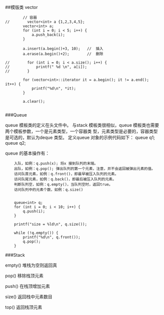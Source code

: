##模版类 vector

```javascipt
        // 容器
//        vector<int> a {1,2,3,4,5};
        vector<int> a;
        for (int i = 0; i < 5; i++) {
            a.push_back(i);
        }
        
        a.insert(a.begin()+3, 10);   //  插入
        a.erase(a.begin()+2);        //  删除
        
//        for (int i = 0; i < a.size(); i++) {
//            printf(" %d \n", a[i]);
//        }
        
        for (vector<int>::iterator it = a.begin(); it != a.end(); it++) {
            printf("%d\n", *it);
        }
        
        a.clear();
        
```


###Queue


queue 模板类的定义在<queue>头文件中。
与stack 模板类很相似，queue 模板类也需要两个模板参数，一个是元素类型，一个容器类
型，元素类型是必要的，容器类型是可选的，默认为deque 类型。
定义queue 对象的示例代码如下：
queue<int> q1;
queue<double> q2;

queue 的基本操作有：

        入队，如例：q.push(x); 将x 接到队列的末端。
        出队，如例：q.pop(); 弹出队列的第一个元素，注意，并不会返回被弹出元素的值。
        访问队首元素，如例：q.front()，即最早被压入队列的元素。
        访问队尾元素，如例：q.back()，即最后被压入队列的元素。
        判断队列空，如例：q.empty()，当队列空时，返回true。
        访问队列中的元素个数，如例：q.size()
        
        
        queue<int> q;
        for (int i = 0; i < 10; i++) {
            q.push(i);
        }
        
        printf("size = %ld\n", q.size());
        
        while (!q.empty()) {
            printf("%d\n", q.front());
            q.pop();
        }
        
        
###Stack

empty() 堆栈为空则返回真

pop() 移除栈顶元素

push() 在栈顶增加元素

size() 返回栈中元素数目

top() 返回栈顶元素